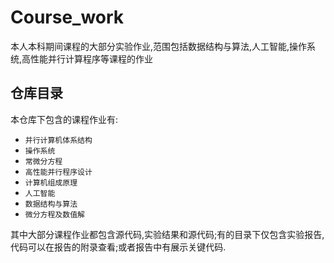 # Course_work
本人本科期间课程的大部分实验作业,范围包括数据结构与算法,人工智能,操作系统,高性能并行计算程序等课程的作业
## 仓库目录
本仓库下包含的课程作业有:
- `并行计算机体系结构`
- `操作系统`
- `常微分方程`
- `高性能并行程序设计`
- `计算机组成原理`
- `人工智能`
- `数据结构与算法`
- `微分方程及数值解`
  
其中大部分课程作业都包含源代码,实验结果和源代码;有的目录下仅包含实验报告,代码可以在报告的附录查看;或者报告中有展示关键代码.